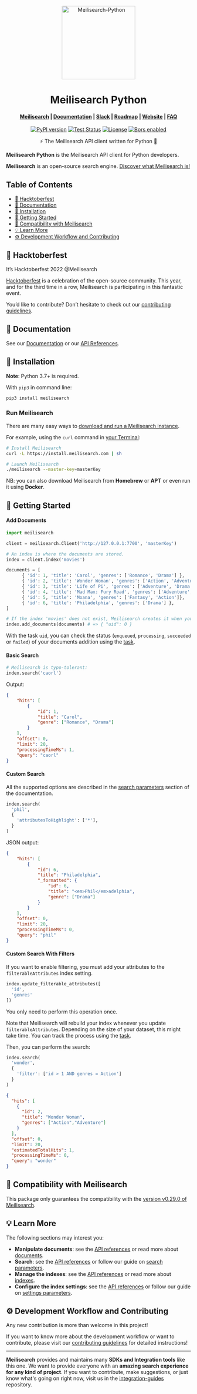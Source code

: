 <p align="center">
  <img src="https://raw.githubusercontent.com/meilisearch/integration-guides/main/assets/logos/meilisearch_python.svg" alt="Meilisearch-Python" width="200" height="200" />
</p>

<h1 align="center">Meilisearch Python</h1>

<h4 align="center">
  <a href="https://github.com/meilisearch/meilisearch">Meilisearch</a> |
  <a href="https://docs.meilisearch.com">Documentation</a> |
  <a href="https://slack.meilisearch.com">Slack</a> |
  <a href="https://roadmap.meilisearch.com/tabs/1-under-consideration">Roadmap</a> |
  <a href="https://www.meilisearch.com">Website</a> |
  <a href="https://docs.meilisearch.com/faq">FAQ</a>
</h4>

<p align="center">
  <a href="https://badge.fury.io/py/meilisearch"><img src="https://badge.fury.io/py/meilisearch.svg" alt="PyPI version"></a>
  <a href="https://github.com/meilisearch/meilisearch-python/actions"><img src="https://github.com/meilisearch/meilisearch-python/workflows/Tests/badge.svg" alt="Test Status"></a>
  <a href="https://github.com/meilisearch/meilisearch-python/blob/main/LICENSE"><img src="https://img.shields.io/badge/license-MIT-informational" alt="License"></a>
  <a href="https://app.bors.tech/repositories/28782"><img src="https://bors.tech/images/badge_small.svg" alt="Bors enabled"></a>
</p>

<p align="center">⚡ The Meilisearch API client written for Python 🐍</p>

**Meilisearch Python** is the Meilisearch API client for Python developers.

**Meilisearch** is an open-source search engine. [Discover what Meilisearch is!](https://github.com/meilisearch/meilisearch)

## Table of Contents <!-- omit in toc -->

- [🎃 Hacktoberfest](#-hacktoberfest)
- [📖 Documentation](#-documentation)
- [🔧 Installation](#-installation)
- [🚀 Getting Started](#-getting-started)
- [🤖 Compatibility with Meilisearch](#-compatibility-with-meilisearch)
- [💡 Learn More](#-learn-more)
- [⚙️ Development Workflow and Contributing](#️-development-workflow-and-contributing)

## 🎃 Hacktoberfest

It’s Hacktoberfest 2022 @Meilisearch

[Hacktoberfest](https://hacktoberfest.com/) is a celebration of the open-source community. This year, and for the third time in a row, Meilisearch is participating in this fantastic event.

You’d like to contribute? Don’t hesitate to check out our [contributing guidelines](./CONTRIBUTING.md).

## 📖 Documentation

See our [Documentation](https://docs.meilisearch.com/learn/tutorials/getting_started.html) or our [API References](https://docs.meilisearch.com/reference/api/).

## 🔧 Installation

**Note**: Python 3.7+ is required.

With `pip3` in command line:

```bash
pip3 install meilisearch
```

### Run Meilisearch <!-- omit in toc -->

There are many easy ways to [download and run a Meilisearch instance](https://docs.meilisearch.com/reference/features/installation.html#download-and-launch).

For example, using the `curl` command in [your Terminal](https://itconnect.uw.edu/learn/workshops/online-tutorials/web-publishing/what-is-a-terminal/):

```bash
# Install Meilisearch
curl -L https://install.meilisearch.com | sh

# Launch Meilisearch
./meilisearch --master-key=masterKey
```

NB: you can also download Meilisearch from **Homebrew** or **APT** or even run it using **Docker**.

## 🚀 Getting Started

#### Add Documents <!-- omit in toc -->

```python
import meilisearch

client = meilisearch.Client('http://127.0.0.1:7700', 'masterKey')

# An index is where the documents are stored.
index = client.index('movies')

documents = [
      { 'id': 1, 'title': 'Carol', 'genres': ['Romance', 'Drama'] },
      { 'id': 2, 'title': 'Wonder Woman', 'genres': ['Action', 'Adventure'] },
      { 'id': 3, 'title': 'Life of Pi', 'genres': ['Adventure', 'Drama'] },
      { 'id': 4, 'title': 'Mad Max: Fury Road', 'genres': ['Adventure', 'Science Fiction'] },
      { 'id': 5, 'title': 'Moana', 'genres': ['Fantasy', 'Action']},
      { 'id': 6, 'title': 'Philadelphia', 'genres': ['Drama'] },
]

# If the index 'movies' does not exist, Meilisearch creates it when you first add the documents.
index.add_documents(documents) # => { "uid": 0 }
```

With the task `uid`, you can check the status (`enqueued`, `processing`, `succeeded` or `failed`) of your documents addition using the [task](https://docs.meilisearch.com/reference/api/tasks.html#get-task).

#### Basic Search <!-- omit in toc -->

``` python
# Meilisearch is typo-tolerant:
index.search('caorl')
```

Output:

```json
{
    "hits": [
        {
            "id": 1,
            "title": "Carol",
            "genre": ["Romance", "Drama"]
        }
    ],
    "offset": 0,
    "limit": 20,
    "processingTimeMs": 1,
    "query": "caorl"
}
```

#### Custom Search <!-- omit in toc -->

All the supported options are described in the [search parameters](https://docs.meilisearch.com/reference/features/search_parameters.html) section of the documentation.

```python
index.search(
  'phil',
  {
    'attributesToHighlight': ['*'],
  }
)
```

JSON output:

```json
{
    "hits": [
        {
            "id": 6,
            "title": "Philadelphia",
            "_formatted": {
                "id": 6,
                "title": "<em>Phil</em>adelphia",
                "genre": ["Drama"]
            }
        }
    ],
    "offset": 0,
    "limit": 20,
    "processingTimeMs": 0,
    "query": "phil"
}
```

#### Custom Search With Filters <!-- omit in toc -->

If you want to enable filtering, you must add your attributes to the `filterableAttributes` index setting.

```py
index.update_filterable_attributes([
  'id',
  'genres'
])
```

You only need to perform this operation once.

Note that Meilisearch will rebuild your index whenever you update `filterableAttributes`. Depending on the size of your dataset, this might take time. You can track the process using the [task](https://docs.meilisearch.com/reference/api/tasks.html#get-task).

Then, you can perform the search:

```py
index.search(
  'wonder',
  {
    'filter': ['id > 1 AND genres = Action']
  }
)
```

```json
{
  "hits": [
    {
      "id": 2,
      "title": "Wonder Woman",
      "genres": ["Action","Adventure"]
    }
  ],
  "offset": 0,
  "limit": 20,
  "estimatedTotalHits": 1,
  "processingTimeMs": 0,
  "query": "wonder"
}
```

## 🤖 Compatibility with Meilisearch

This package only guarantees the compatibility with the [version v0.29.0 of Meilisearch](https://github.com/meilisearch/meilisearch/releases/tag/v0.29.0).

## 💡 Learn More

The following sections may interest you:

- **Manipulate documents**: see the [API references](https://docs.meilisearch.com/reference/api/documents.html) or read more about [documents](https://docs.meilisearch.com/learn/core_concepts/documents.html).
- **Search**: see the [API references](https://docs.meilisearch.com/reference/api/search.html) or follow our guide on [search parameters](https://docs.meilisearch.com/reference/features/search_parameters.html).
- **Manage the indexes**: see the [API references](https://docs.meilisearch.com/reference/api/indexes.html) or read more about [indexes](https://docs.meilisearch.com/learn/core_concepts/indexes.html).
- **Configure the index settings**: see the [API references](https://docs.meilisearch.com/reference/api/settings.html) or follow our guide on [settings parameters](https://docs.meilisearch.com/reference/features/settings.html).

## ⚙️ Development Workflow and Contributing

Any new contribution is more than welcome in this project!

If you want to know more about the development workflow or want to contribute, please visit our [contributing guidelines](/CONTRIBUTING.md) for detailed instructions!

<hr>

**Meilisearch** provides and maintains many **SDKs and Integration tools** like this one. We want to provide everyone with an **amazing search experience for any kind of project**. If you want to contribute, make suggestions, or just know what's going on right now, visit us in the [integration-guides](https://github.com/meilisearch/integration-guides) repository.
